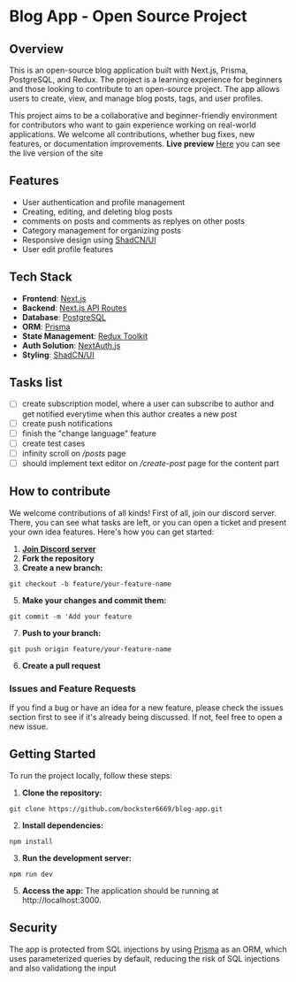 # Blog App - Open Source Project

## Overview

This is an open-source blog application built with Next.js, Prisma, PostgreSQL, and Redux. The project is a learning experience for beginners and those looking to contribute to an open-source project. The app allows users to create, view, and manage blog posts, tags, and user profiles.

This project aims to be a collaborative and beginner-friendly environment for contributors who want to gain experience working on real-world applications. We welcome all contributions, whether bug fixes, new features, or documentation improvements.
**Live preview** [Here](https://blog-app-bay-one.vercel.app/) you can see the live version of the site

## Features

- User authentication and profile management
- Creating, editing, and deleting blog posts
- comments on posts and comments as replyes on other posts
- Category management for organizing posts
- Responsive design using [ShadCN/UI](https://shadcn.dev/)
- User edit profile features

## Tech Stack

- **Frontend**: [Next.js](https://nextjs.org/)
- **Backend**: [Next.js API Routes](https://nextjs.org/docs/api-routes/introduction)
- **Database**: [PostgreSQL](https://www.postgresql.org/)
- **ORM**: [Prisma](https://www.prisma.io/)
- **State Management**: [Redux Toolkit](https://redux-toolkit.js.org/)
- **Auth Solution**: [NextAuth.js](https://next-auth.js.org/getting-started/introduction)
- **Styling**: [ShadCN/UI](https://shadcn.dev/)

## Tasks list
- [ ] create subscription model, where a user can subscribe to author and get notified everytime when this author creates a new post
- [ ] create push notifications
- [ ] finish the "change language" feature
- [ ] create test cases
- [ ] infinity scroll on */posts* page
- [ ] should implement text editor on */create-post* page for the content part

## How to contribute
We welcome contributions of all kinds! First of all, join our discord server. There, you can see what tasks are left, or you can open a ticket and present your own idea features. Here's how you can get started:

1. [**Join Discord server**](https://discord.gg/4DNwb3rQhZ)
2. **Fork the repository**
3. **Create a new branch:**
```console
git checkout -b feature/your-feature-name
```
5. **Make your changes and commit them:**
```console
git commit -m 'Add your feature
```
7. **Push to your branch:**
```console
git push origin feature/your-feature-name
```
6. **Create a pull request**

### Issues and Feature Requests
If you find a bug or have an idea for a new feature, please check the issues section first to see if it's already being discussed. If not, feel free to open a new issue.

## Getting Started
To run the project locally, follow these steps:

1. **Clone the repository:**
```console
git clone https://github.com/bockster6669/blog-app.git
```
2. **Install dependencies:**
 ```console
npm install
```
3. **Run the development server:**
```console
npm run dev
```
5. **Access the app:** The application should be running at http://localhost:3000.


## Security
The app is protected from SQL injections by using [Prisma](https://www.prisma.io/orm) as an ORM, which uses parameterized queries by default, reducing the risk of SQL injections and also validationg the input
